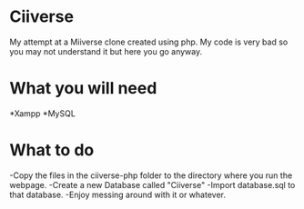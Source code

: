 # Ciiverse
My attempt at a Miiverse clone created using php. My code is very bad so you may not understand it but here you go anyway.

# What you will need
*Xampp
*MySQL

# What to do
-Copy the files in the ciiverse-php folder to the directory where you run the webpage.
-Create a new Database called "Ciiverse"
-Import database.sql to that database.
-Enjoy messing around with it or whatever.
